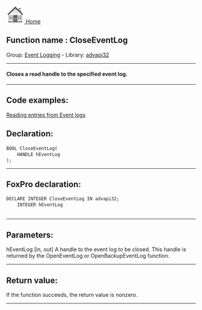 [<img src="../../images/home.png"> Home ](https://github.com/VFPX/Win32API)  

## Function name : CloseEventLog
Group: [Event Logging](../../functions_group.md#Event_Logging)  -  Library: [advapi32](../../../libraries.md#advapi32)  
***  


#### Closes a read handle to the specified event log.
***  


## Code examples:
[Reading entries from Event logs](../../samples/sample_524.md)  

## Declaration:
```foxpro  
BOOL CloseEventLog(
 	HANDLE hEventLog
);  
```  
***  


## FoxPro declaration:
```foxpro  
DECLARE INTEGER CloseEventLog IN advapi32;
	INTEGER hEventLog
  
```  
***  


## Parameters:
hEventLog 
[in, out] A handle to the event log to be closed. This handle is returned by the OpenEventLog or OpenBackupEventLog function.  
***  


## Return value:
If the function succeeds, the return value is nonzero.  
***  

